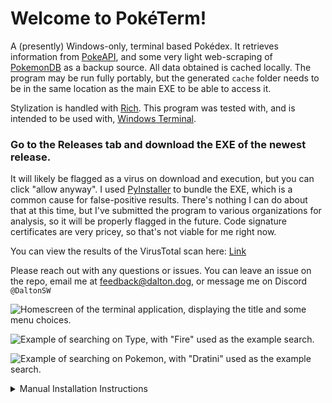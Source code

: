 # Welcome to PokéTerm!
A (presently) Windows-only, terminal based Pokédex. It retrieves information from [PokeAPI](https://pokeapi.co/), and some very light web-scraping of [PokemonDB](https://pokemondb.net/) as a backup source. All data obtained is cached locally. The program may be run fully portably, but the generated `cache` folder needs to be in the same location as the main EXE to be able to access it. 

Stylization is handled with [Rich](https://github.com/Textualize/rich). This program was tested with, and is intended to be used with, [Windows Terminal](https://apps.microsoft.com/detail/9N0DX20HK701?hl=en-US&gl=US). 

### Go to the Releases tab and download the EXE of the newest release. ###

It will likely be flagged as a virus on download and execution, but you can click "allow anyway". I used [PyInstaller](https://pyinstaller.org/en/stable/) to bundle the EXE, which is a common cause for false-positive results. 
There's nothing I can do about that at this time, but I've submitted the program to various organizations for analysis, so it will be properly flagged in the future. Code signature certificates are very pricey, so that's not viable for me right now.

You can view the results of the VirusTotal scan here: [Link](https://www.virustotal.com/gui/file/9c894b40c4940ce9791655c3bb1087b2b18f88260f88431526a5562e37076297)

Please reach out with any questions or issues. You can leave an issue on the repo, email me at [feedback@dalton.dog](mailto:feedback@dalton.dog), or message me on Discord `@DaltonSW`

![Homescreen of the terminal application, displaying the title and some menu choices.](https://i.imgur.com/wRvhXIn.png)

![Example of searching on Type, with "Fire" used as the example search.](https://i.imgur.com/PIc3WAq.png)

![Example of searching on Pokemon, with "Dratini" used as the example search.](https://i.imgur.com/BpulMLS.png)

<details>
<summary>Manual Installation Instructions</summary>
<b>Requirement:</b> You must have Python installed. I don't presently know what version range works, but I've been developing on 3.11.  

<b>Recommended:</b> Have some sort of Git client installed (either Git Bash or GitHub Desktop) to clone the repo. While you can download the source code as a ZIP and run it, you won't be able to easily obtain any updates I'll be making.

<b>Recommended:</b> Put this in a virtual environment. If you use the environment name in the code block below, you can simply run the included PowerShell script to launch the program

Create a folder for the project. Right-click inside and click `Open in Terminal`.
```ps
git clone 'https://github.com/DaltonSW/PokeTerm.git' # Download the codebase to the folder
python -m venv .venv # Create a Python virtual environment named '.venv'
```
If you created the virtual environment with the name `.venv`, then you can just run `.\poketerm.ps1` to start the program. If you named it something else, you'll need to edit the `.ps1` file to change the directory to match your environment's name.
 
 Going forward, you can use that `.ps1` script to run the program from here. You should be able to create a shortcut to it and put it elsewhere. The script will automatically pull in any updates automatically, and install any newly required Python modules.

</details>